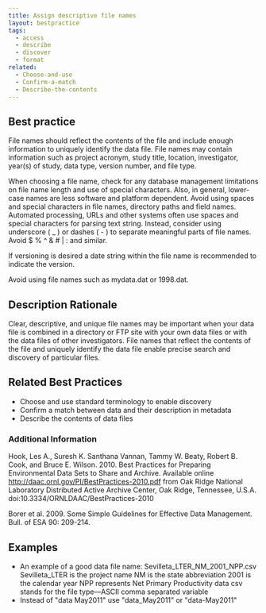 ```yaml
---
title: Assign descriptive file names
layout: bestpractice
tags:
  - access
  - describe
  - discover
  - format
related:
  - Choose-and-use
  - Confirm-a-match
  - Describe-the-contents
---
```


## Best practice

File names should reflect the contents of the file and include enough information to uniquely identify the data file. File names may contain information such as project acronym, study title, location, investigator, year(s) of study, data type, version number, and file type.

When choosing a file name, check for any database management limitations on file name length and use of special characters. Also, in general, lower-case names are less software and platform dependent. Avoid using spaces and special characters in file names, directory paths and field names. Automated processing, URLs and other systems often use spaces and special characters for parsing text string. Instead, consider using underscore ( _ ) or dashes ( - ) to separate meaningful parts of file names. Avoid $ % ^ & # | : and similar.

If versioning is desired a date string within the file name is recommended to indicate the version.

Avoid using file names such as mydata.dat or 1998.dat.

## Description Rationale

Clear, descriptive, and unique file names may be important when your data file is combined in a directory or FTP site with your own data files or with the data files of other investigators. File names that reflect the contents of the file and uniquely identify the data file enable precise search and discovery of particular files.

## Related Best Practices

- Choose and use standard terminology to enable discovery
- Confirm a match between data and their description in metadata
- Describe the contents of data files

### Additional Information

Hook, Les A., Suresh K. Santhana Vannan, Tammy W. Beaty, Robert B. Cook, and Bruce E. Wilson. 2010. Best Practices for Preparing Environmental Data Sets to Share and Archive. Available online http://daac.ornl.gov/PI/BestPractices-2010.pdf from Oak Ridge National Laboratory Distributed Active Archive Center, Oak Ridge, Tennessee, U.S.A. doi:10.3334/ORNLDAAC/BestPractices-2010

Borer et al. 2009. Some Simple Guidelines for Effective Data Management. Bull. of ESA 90: 209-214.

## Examples

- An example of a good data file name:
Sevilleta_LTER_NM_2001_NPP.csv
Sevilleta_LTER is the project name
NM is the state abbreviation
2001 is the calendar year
NPP represents Net Primary Productivity data
csv stands for the file type—ASCII comma separated variable
- Instead of "data May2011" use "data_May2011" or "data-May2011"
